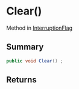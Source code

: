 # Clear()

Method in [InterruptionFlag](/api/csharp/yarn.unity.interruptionflag.md)

## Summary



```csharp
public void Clear() ;
```

## Returns



